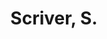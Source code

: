 ---
# Display name
title: Scriver, S.

# Is this the primary user of the site?
superuser: false

# Highlight the author in author lists? (true/false)
highlight_name: false
---